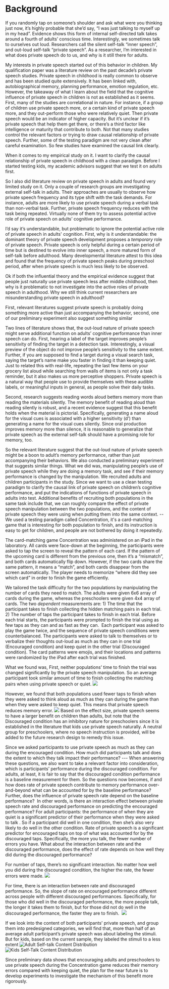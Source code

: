 
# Background
If you randomly tap on someone’s shoulder and ask what were you thinking just now, it’s highly probable that she’d say, “I was just talking to myself up in my head”. Evidence shows this form of internal self-directed talk takes around a fourth of adults’ conscious time. Interestingly, we sometimes talk to ourselves out loud. Researchers call the silent self-talk “inner speech”, and out-loud self-talk “private speech”. As a researcher, I’m interested in what does private speech do to us, and why is it still there for adults. 

My interests in private speech started out of this behavior in children. My qualification paper was a literature review on the past decade’s private speech studies. Private speech in childhood is really common to observe and has been studied quite extensively. It has been linked with, autobiographical memory, planning performance, emotion regulation, etc. However, the takeaway of what I learn about the field that the cognitive influence of private speech in children is not as established as it seems.
First, many of the studies are correlational in nature. For instance, if a group of children use private speech more, or a certain kind of private speech more, and they out-perform those who were relatively quiet. Then private speech would be an indicator of higher capacity. But it’s unclear if it’s private speech that help them get there, or there’s a third factor like intelligence or maturity that contribute to both. 
Not that many studies control the relevant factors or trying to draw causal relationship of private speech. Further, some of the testing paradigm are not very clean after careful examination. So few studies have examined the causal link clearly. 

When it comes to my empirical study on it. I want to clarify the causal relationship of private speech in childhood with a clean paradigm. Before I started testing kids, my academic advisors suggest that we test it on adults first. 

So I also did literature review on private speech in adults and found very limited study on it. Only a couple of research groups are investigating external self-talk in adults. Their approaches are usually to observe how private speech frequency and its type shift with the task demands. For instance, adults are more likely to use private speech during a verbal task than non-verbal task. Further, private speech frequency reduces with the task being repeated. Virtually none of them try to assess potential active role of private speech on adults’ cognitive performance. 

I’d say it’s understandable, but problematic to ignore the potential active role of private speech in adults' cognition. First, why is it understandable: the dominant theory of private speech development proposes a *temporary* role of private speech. Private speech is only helpful during a certain period of time but is destined to evolve into inner speech, a more matured form of self-talk before adulthood. Many developmental literature attest to this idea and found that the frequency of private speech peaks during preschool period, after when private speech is much less likely to be observed. 

Ok if both the influential theory and the empirical evidence suggest that people just naturally use private speech less after middle childhood, then why is it problematic to not investigate into the active roles of private speech in adulthood. Why we still think current researchers are misunderstanding private speech in adulthood? 

First, relevant literatures suggest private speech is probably doing something more active than just accompanying the behavior, second, one of our preliminary experiment also suggest something similar

Two lines of literature shows that, the out-loud nature of private speech might serve additional function on adults’ cognitive performance than inner speech can do.
First, hearing a label of the target improves people’s sensitivity of finding the target in a detection task. Interestingly, a visual preview of the object do not improve people’s sensitivity to the same extent. Further, if you are supposed to find a target during a visual search task, saying the target’s name make you faster in finding it than keeping quiet.   Just to related this with real-life, repeating the last few items on your grocery list aloud while searching from walls of items is not only a task reminder, but it also makes us more perceptive shoppers. Private speech is a natural way that people use to provide themselves with these audible labels, or meaningful inputs in general, as people solve their daily tasks. 

Second, research suggests reading words aloud betters memory more than reading the materials silently. The memory benefit of reading aloud than reading silently is robust, and a recent evidence suggest that this benefit holds when the material is pictorial. Specifically, generating a name aloud for the visual cues is associated with a higher sensitivity (d’) than generating a name for the visual cues silently. Since oral production improves memory more than silence, it is reasonable to generalize that private speech as the external self-talk should have a promising role for memory, too. 

So the relevant literature suggest that the out-loud nature of private speech might be a boon to adult’s memory performance, rather than just accompanying their behaviors. 
We also conducted a preliminary experiment that suggests similar things.
What we did was, manipulating people’s use of private speech while they are doing a memory task, and see if their memory performance is changed by the manipulation.
We recruited adults and children participants in the study.    Since we want to use a clean testing paradigm to clarify the causal link of private speech on children’s cognitive performance,     and put the indications of functions of private speech in adults into test.    Additional benefits of recruiting both populations in the same task include that, we can roughly compare the effect of private speech manipulation between the two populations, and the content of private speech they were using when putting them into the same context. 
-- We used a testing paradigm called Concentration, it's a card-matching game that is interesting for both population to finish, and its instruction is easy to get for children, and people are not bothered by doing it repeatedly. 

The card-matching game Concentration was administered on an iPad in the laboratory. All cards were face-down at the beginning, the participants were asked to tap the screen to reveal the pattern of each card. If the pattern of the upcoming card is different from the previous one, then it’s a “mismatch”, and both cards automatically flip down. However, if the two cards share the same pattern, it means a “match”, and both cards disappear from the screen automatically. The player needs to memorize “where did they see which card” in order to finish the game efficiently. 

We tailored the task difficulty for the two populations by manipulating the number of cards they need to match. The adults were given 6x6 array of cards during the game, whereas the preschoolers were given 4x4 array of cards. The two *dependent* measurements are: 1) The time that the participant takes to finish collecting the hidden matching pairs in each trial. 2) The number of taps the participant takes to finish in each trial. Before each trial starts, the participants were prompted to finish the trial using as few taps as they can and as fast as they can. 
Each participant was asked to play the game twice, and the sequence of private speech conditions were counterbalanced. The participants were asked to talk to themselves or to verbalize their thoughts out-loud as much as they can in one trial (Encouraged condition) and keep quiet in the other trial (Discouraged condition). 
The card patterns were emojis, and their locations and patterns were randomized by the iPad after each trial was finished.

What we found was, First, neither populations’ time to finish the trial was changed significantly by the private speech manipulation. So an average participant took similar amount of time to finish collecting the matching pairs when using private speech or quiet. 
![](https://github.com/EvieXinqiGuo/EvieXinqiGuo_Portfolio/blob/main/Behavioral%20Intervention%20on%20Memory/TwoByTwoAgeComaparison_Time.png)

However, we found that both populations used fewer taps to finish when they were asked to think aloud as much as they can during the game than when they were asked to keep quiet. This means that private speech reduces memory error. 
![](https://github.com/EvieXinqiGuo/EvieXinqiGuo_Portfolio/blob/main/Behavioral%20Intervention%20on%20Memory/TwoByTwoAgeComaparison_Flip.png)
Based on the effect size, private speech seems to have a larger benefit on children than adults, but note that the Discouraged condition has an inhibitory nature for preschoolers since it is established in the literature that kids use private speech naturally. A neutral group for preschoolers, where no speech instruction is provided, will be added to the future research design to remedy this issue. 


Since we asked participants to use private speech as much as they can during the encouraged condition. How much did participants talk and does the extent to which they talk impact their performance? 
--- When answering these questions, we also want to take a relevant factor into consideration, which is participants’ performance during the discouraged condition. For adults, at least, it is fair to say that the discouraged condition performance is a baseline measurement for them. So the questions now becomes, if and how does rate of private speech contribute to memory performance over-and-beyond what can be accounted for by the baseline performance? Further, does the influence of private speech rate depend on the baseline performance?  In other words, is there an interaction effect between private speech rate and discouraged performance on predicting the encouraged performance?
For adult participants: the performance of when they are quiet is a significant predictor of their performance when they were asked to talk . So if a participant did well in one condition, then she’s also very likely to do well in the other condition.
Rate of private speech is a significant predictor for encouraged taps on top of what was accounted for by the discouraged taps. Specifically, the more you talk, the fewer number of errors you have. 
What about the interaction between rate and the discouraged performance, does the effect of rate depends on how well they did during the discouraged performance? 

For number of taps, there’s no significant interaction. No matter how well you did during the discouraged condition, the higher the rate, the fewer errors were made. 
![](https://github.com/EvieXinqiGuo/EvieXinqiGuo_Portfolio/blob/main/Behavioral%20Intervention%20on%20Memory/EF_Rate_control_DifferentDF_Plot.png?raw=true)

For time, there is an interaction between rate and discouraged performance. So, the slope of rate on encouraged performance different across people with different discouraged performances. Specifically, for those who did well in the discouraged performance, the more people talk, the longer it takes them to finish, but for those did not do well in the discouraged performance, the faster they are to finish. 
![](https://github.com/EvieXinqiGuo/EvieXinqiGuo_Portfolio/blob/main/Behavioral%20Intervention%20on%20Memory/ET_Rate_control_DifferentDT_Plot.png)

If we look into the content of both participants’ private speech, and group them into predesigned categories, we will find that, more than half of an average adult participant’s private speech was about labeling the stimuli. But for kids, based on the current sample, they labeled the stimuli to a less extent
![Adult Self-talk Content Distribution](https://github.com/EvieXinqiGuo/EvieXinqiGuo_Portfolio/blob/main/Behavioral%20Intervention%20on%20Memory/PS_categories.png?raw=true)
![Kids Self-Talk Content Distribution](https://github.com/EvieXinqiGuo/EvieXinqiGuo_Portfolio/blob/main/Behavioral%20Intervention%20on%20Memory/PS_CategoriesECEC.png?raw=true)


Since preliminary data shows that encouraging adults and preschoolers to use private speech during the Concentration game reduces their memory errors compared with keeping quiet, the plan for the near future is to develop experiments to investigate the mechanism of this benefit more rigorously. 





